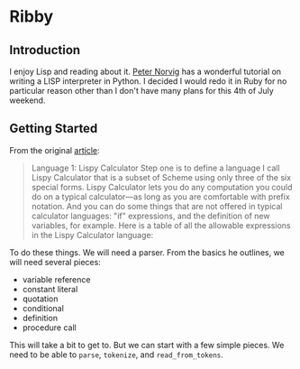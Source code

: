# Ribby

## Introduction
I enjoy Lisp and reading about it. [Peter Norvig](link) has a wonderful tutorial on writing a LISP interpreter in
Python. I decided I would redo it in Ruby for no particular reason other than I don't have many plans for this 4th
of July weekend.

## Getting Started

From the original [article](link):

> Language 1: Lispy Calculator
> Step one is to define a language I call Lispy Calculator that is a subset of Scheme using only three of the six special forms. Lispy Calculator lets you do any computation you could do on a typical calculator—as long as you are comfortable with prefix notation. And you can do some things that are not offered in typical calculator languages: "if" expressions, and the definition of new variables, for example. Here is a table of all the allowable expressions in the Lispy Calculator language: 

To do these things. We will need a parser. From the basics he outlines, we will need several pieces:

- variable reference
- constant literal
- quotation
- conditional
- definition
- procedure call

This will take a bit to get to. But we can start with a few simple pieces. We need to be able to `parse`, `tokenize`, and
`read_from_tokens`.


